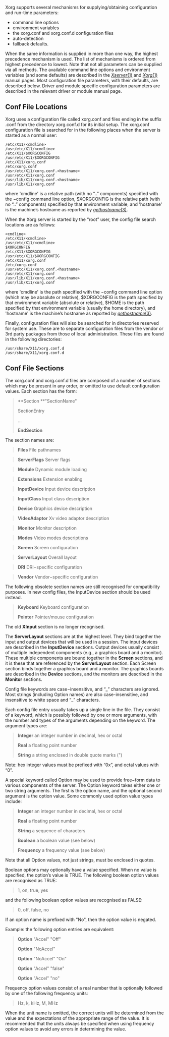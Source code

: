 Xorg supports several mechanisms for supplying/obtaining
configuration and run-time parameters:

* command line options
* environment variables
* the xorg.conf and xorg.conf.d configuration files
* auto-detection
* fallback defaults.


When the same information is supplied in more than one way,
the highest precedence mechanism is used. The list of
mechanisms is ordered from highest precedence to lowest.
Note that not all parameters can be supplied via all
methods. The available command line options and environment
variables (and some defaults) are described in the
<a href="../man1/Xserver.1.xhtml"><em>Xserver</em>(1)</a> and <a href="../man1/Xorg.1.xhtml"><em>Xorg</em>(1)</a> manual pages. Most configuration file
parameters, with their defaults, are described below. Driver
and module specific configuration parameters are described
in the relevant driver or module manual page.


<h2 id="conf-location" class="page-header">Conf File Locations</h2>

Xorg uses a configuration file called xorg.conf and files ending in the suffix .conf from the directory xorg.conf.d for its initial setup. The xorg.conf configuration file is searched for in the following places when the server is started as a normal user:

```
/etc/X11/<cmdline>
/usr/etc/X11/<cmdline>
/etc/X11/$XORGCONFIG
/usr/etc/X11/$XORGCONFIG
/etc/X11/xorg.conf
/etc/xorg.conf
/usr/etc/X11/xorg.conf.<hostname>
/usr/etc/X11/xorg.conf
/usr/lib/X11/xorg.conf.<hostname>
/usr/lib/X11/xorg.conf
```
where 'cmdline' is a relative path (with no “..” components) specified with the −config command line option, $XORGCONFIG is the relative path (with no “..” components) specified by that environment variable, and 'hostname' is the machine’s hostname as reported by <a href="../man3/gethostname.3.xhtml"><em>gethostname</em>(3)</a>.

When the Xorg server is started by the “root” user, the config file search locations are as follows:

```
<cmdline>
/etc/X11/<cmdline>
/usr/etc/X11/<cmdline>
$XORGCONFIG
/etc/X11/$XORGCONFIG
/usr/etc/X11/$XORGCONFIG
/etc/X11/xorg.conf
/etc/xorg.conf
/usr/etc/X11/xorg.conf.<hostname>
/usr/etc/X11/xorg.conf
/usr/lib/X11/xorg.conf.<hostname>
/usr/lib/X11/xorg.conf
```
where 'cmdline' is the path specified with the −config command line option (which may be absolute or relative), $XORGCONFIG is the path specified by that environment variable (absolute or relative), $HOME is the path specified by that environment variable (usually the home directory), and 'hostname' is the machine’s hostname as reported by <a href="../man3/gethostname.3.xhtml"><em>gethostname</em>(3)</a>.

Finally, configuration files will also be searched for in directories reserved for system use. These are to separate configuration files from the vendor or 3rd party packages from those of local administration. These files are found in the following directories:

```
/usr/share/X11/xorg.conf.d
/usr/share/X11/xorg.conf.d
```

<h2 id="conf-location" class="page-header">Conf File Sections</h2>

The xorg.conf and xorg.conf.d files are composed of a number of sections which may be present in any order, or omitted to use default configuration values. Each section has the form:

>**Section **"SectionName"
>
>SectionEntry
>
>...
>
>**EndSection**

The section names are:


>**Files** File pathnames

>**ServerFlags** Server flags

>**Module** Dynamic module loading

>**Extensions** Extension enabling

>**InputDevice** Input device description

>**InputClass** Input class description

>**Device** Graphics device description

>**VideoAdaptor** Xv video adaptor description

>**Monitor** Monitor description

>**Modes** Video modes descriptions

>**Screen** Screen configuration

>**ServerLayout** Overall layout

>**DRI** DRI−specific configuration

>**Vendor** Vendor−specific configuration

The following obsolete section names are still recognised for compatibility purposes. In new config files, the InputDevice section should be used instead.

>**Keyboard** Keyboard configuration
>
>**Pointer** Pointer/mouse configuration

The old **XInput** section is no longer recognised.

The **ServerLayout** sections are at the highest level. They bind together the input and output devices that will be used in a session. The input devices are described in the **InputDevice** sections. Output devices usually consist of multiple independent components (e.g., a graphics board and a monitor). These multiple components are bound together in the **Screen** sections, and it is these that are referenced by the **ServerLayout** section. Each Screen section binds together a graphics board and a monitor. The graphics boards are described in the **Device** sections, and the monitors are described in the **Monitor** sections.

Config file keywords are case−insensitive, and “\_” characters are ignored. Most strings (including Option names) are also case-insensitive, and insensitive to white space and “_” characters.

Each config file entry usually takes up a single line in the file. They consist of a keyword, which is possibly followed by one or more arguments, with the number and types of the arguments depending on the keyword. The argument types are:

>**Integer** an integer number in decimal, hex or octal
>
>**Real** a floating point number
>
>**String** a string enclosed in double quote marks (")

Note: hex integer values must be prefixed with “0x”, and octal values with “0”.

A special keyword called Option may be used to provide free−form data to various components of the server. The Option keyword takes either one or two string arguments. The first is the option name, and the optional second argument is the option value. Some commonly used option value types include:

>**Integer** an integer number in decimal, hex or octal
>
>**Real** a floating point number
>
>**String** a sequence of characters
>
>**Boolean** a boolean value (see below)
>
>**Frequency** a frequency value (see below)

Note that all Option values, not just strings, must be enclosed in quotes.

Boolean options may optionally have a value specified. When no value is specified, the option’s value is TRUE. The following boolean option values are recognised as TRUE:

>1, on, true, yes

and the following boolean option values are recognised as FALSE:

>0, off, false, no

If an option name is prefixed with "No", then the option value is negated.

Example: the following option entries are equivalent:

>**Option** "Accel" "Off"
>
>**Option** "NoAccel"
>
>**Option** "NoAccel" "On"
>
>**Option** "Accel" "false"
>
>**Option** "Accel" "no"

Frequency option values consist of a real number that is optionally followed by one of the following frequency units:

>Hz, k, kHz, M, MHz

When the unit name is omitted, the correct units will be determined from the value and the expectations of the appropriate range of the value. It is recommended that the units always be specified when using frequency option values to avoid any errors in determining the value.
